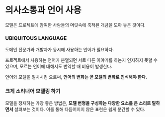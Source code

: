 # 의사소통과 언어 사용

모델은 프로젝트에 참여한 사람들의 머릿속에 축적된 개념을 모아 놓은 것이다.

### UBIQUITOUS LANGUAGE

도메인 전문가와 개발자가 동시에 사용하는 언어가 필요하다.

프로젝트에서 사용하는 언어가 분열되면 서로 다른 이야기를 하는지 인지하지 못할 수 있으며, 모르는 언어에 대해서도 번역할 때 비용이 발생한다.

언어와 모델을 일치시킴 으로써, **언어의 변화는 곧 모델의 변화로 인식해야 한다.**

### 크게 소리내어 모델링 하기

모델을 정재하는 가장 좋은 방법은, **모델 변형을 구성하는 다양한 요소를 큰 소리로 말하면서** 살펴보는 것이다. 이를 통해 다듬어지지 않은 표현은 쉽게 분간할 수 있다.

